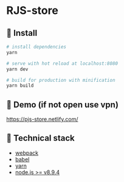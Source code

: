 # RJS-store

## :hammer: Install

```bash
# install dependencies
yarn

# serve with hot reload at localhost:8080
yarn dev

# build for production with minification
yarn build
```

## :convenience_store: Demo (if not open use vpn)

https://pjs-store.netlify.com/

## :muscle: Technical stack

* [webpack](https://webpack.js.org/)
* [babel](https://babeljs.io/)
* [yarn](https://yarnpkg.com/lang/en/)
* [node.js >= v8.9.4](https://nodejs.org/en/)
